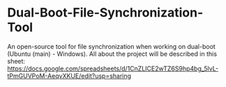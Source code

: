 # Dual-Boot-File-Synchronization-Tool
An open-source tool for file synchronization when working on dual-boot (Ubuntu (main) - Windows).
All about the project will be described in this sheet: 
https://docs.google.com/spreadsheets/d/1CnZLICE2wTZ6S9hp4bg_5lvL-tPmGUVPoM-AeqvXKUE/edit?usp=sharing
